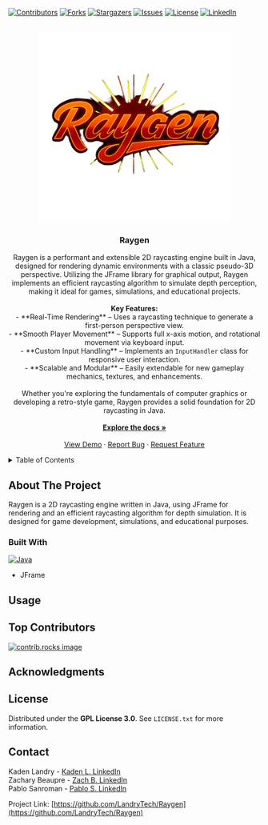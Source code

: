 <a id="readme-top"></a>

<!-- PROJECT SHIELDS -->
[![Contributors][contributors-shield]][contributors-url]
[![Forks][forks-shield]][forks-url]
[![Stargazers][stars-shield]][stars-url]
[![Issues][issues-shield]][issues-url]
[![License][license-shield]][license-url]
[![LinkedIn][linkedin-shield]][linkedin-url]

<!-- PROJECT LOGO -->
<br />
<div align="center">
  <a href="https://github.com/LandryTech/Raygen">
    <img src="resources/Raygen_temp_Logo.png" alt="Logo" width="380" height="380">
  </a>

  <h3 align="center">Raygen</h3>

  <p align="center">
    Raygen is a performant and extensible 2D raycasting engine built in Java, designed for rendering dynamic environments with a classic pseudo-3D perspective. Utilizing the JFrame library for graphical output, Raygen implements an efficient raycasting algorithm to simulate depth perception, making it ideal for games, simulations, and educational projects.
    <br /><br />
    <strong>Key Features:</strong><br />
    - **Real-Time Rendering** – Uses a raycasting technique to generate a first-person perspective view.<br />
    - **Smooth Player Movement** – Supports full x-axis motion, and rotational movement via keyboard input.<br />
    - **Custom Input Handling** – Implements an <code>InputHandler</code> class for responsive user interaction.<br />
    - **Scalable and Modular** – Easily extendable for new gameplay mechanics, textures, and enhancements.<br />
    <br />
    Whether you're exploring the fundamentals of computer graphics or developing a retro-style game, Raygen provides a solid foundation for 2D raycasting in Java.
    <br />
    <br />
    <a href="https://github.com/LandryTech/Raygen"><strong>Explore the docs »</strong></a>
    <br />
    <br />
    <a href="https://github.com/LandryTech/Raygen">View Demo</a>
    &middot;
    <a href="https://github.com/LandryTech/Raygen/issues/new?labels=bug&template=bug-report---.md">Report Bug</a>
    &middot;
    <a href="https://github.com/LandryTech/Raygen/issues/new?labels=enhancement&template=feature-request---.md">Request Feature</a>
  </p>
</div>

<!-- TABLE OF CONTENTS -->
<details>
  <summary>Table of Contents</summary>
  <ol>
    <li><a href="#about-the-project">About The Project</a></li>
    <li><a href="#built-with">Built With</a></li>
    <li><a href="#usage">Usage</a></li>
    <li><a href="#top-contributors">Top Contributors</a></li>
    <li><a href="#license">License</a></li>
    <li><a href="#contact">Contact</a></li>
    <li><a href="#acknowledgments">Acknowledgments</a></li>
  </ol>
</details>

<!-- ABOUT THE PROJECT -->
## About The Project

Raygen is a 2D raycasting engine written in Java, using JFrame for rendering and an efficient raycasting algorithm for depth simulation. It is designed for game development, simulations, and educational purposes.

### Built With

<a href="https://www.java.com/en/">
  <img src="https://i.postimg.cc/wjXGLGbJ/java-icon-logo.jpg" alt="Java" width="70">
</a>

* JFrame

<!-- USAGE -->
## Usage



<!-- TOP CONTRIBUTORS -->
## Top Contributors

<a href="https://github.com/LandryTech/Raygen/graphs/contributors">
  <img src="https://contrib.rocks/image?repo=LandryTech/Raygen" alt="contrib.rocks image" />
</a>

<!-- ACKNOWLEDGMENTS -->
## Acknowledgments



<!-- LICENSE -->
## License

Distributed under the **GPL License 3.0**. See `LICENSE.txt` for more information.

<!-- CONTACT -->
## Contact

Kaden Landry - [Kaden L. LinkedIn](https://www.linkedin.com/in/kaden-landry-661506309/)<br />
Zachary Beaupre - [Zach B. LinkedIn]()<br />
Pablo Sanroman - [Pablo S. LinkedIn]()

Project Link: [https://github.com/LandryTech/Raygen](https://github.com/LandryTech/Raygen)

<!-- MARKDOWN LINKS & IMAGES -->
[contributors-shield]: https://img.shields.io/github/contributors/LandryTech/Raygen.svg?style=for-the-badge
[contributors-url]: https://github.com/LandryTech/Raygen/graphs/contributors
[forks-shield]: https://img.shields.io/github/forks/LandryTech/Raygen.svg?style=for-the-badge
[forks-url]: https://github.com/LandryTech/Raygen/network/members
[stars-shield]: https://img.shields.io/github/stars/LandryTech/Raygen.svg?style=for-the-badge
[stars-url]: https://github.com/LandryTech/Raygen/stargazers
[issues-shield]: https://img.shields.io/github/issues/LandryTech/Raygen.svg?style=for-the-badge
[issues-url]: https://github.com/LandryTech/Raygen/issues
[Java.com]: https://i.postimg.cc/wjXGLGbJ/java-icon-logo.jpg
[Java-url]: https://www.java.com/en/
[license-shield]: https://img.shields.io/github/license/LandryTech/Raygen.svg?style=for-the-badge
[license-url]: https://github.com/LandryTech/Raygen/blob/master/LICENSE.txt
[linkedin-shield]: https://img.shields.io/badge/-LinkedIn-black.svg?style=for-the-badge&logo=linkedin&colorB=555
[linkedin-url]: https://www.linkedin.com/in/kaden-landry-661506309/

